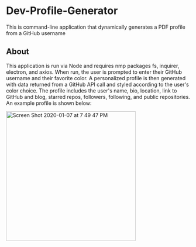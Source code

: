 # Dev-Profile-Generator
This is command-line application that dynamically generates a PDF profile from a GitHub username


## About
This application is run via Node and requires nmp packages fs, inquirer, electron, and axios. When run, the user is prompted to enter their GitHub username and their favorite color. A personalized profile is then generated with data returned from a GitHub API call and styled according to the user's color choice. The profile includes the user's name, bio, location, link to GitHub and blog, starred repos, followers, following, and public repositories. An example profile is shown below: 


<img width="354" alt="Screen Shot 2020-01-07 at 7 49 47 PM" src="https://user-images.githubusercontent.com/55324845/71947989-3148d900-3194-11ea-9e40-712f5a28f3cd.png">


